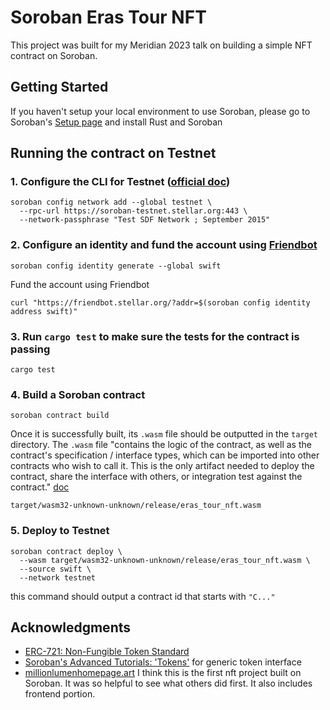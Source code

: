 # Soroban Eras Tour NFT

This project was built for my Meridian 2023 talk on building a simple NFT contract on Soroban.

## Getting Started

If you haven't setup your local environment to use Soroban, please go to Soroban's [Setup page](https://soroban.stellar.org/docs/getting-started/setup) and install Rust and Soroban

## Running the contract on Testnet

### 1. Configure the CLI for Testnet ([official doc](https://soroban.stellar.org/docs/getting-started/setup#configuring-the-cli-for-testnet))

```
soroban config network add --global testnet \
  --rpc-url https://soroban-testnet.stellar.org:443 \
  --network-passphrase "Test SDF Network ; September 2015"
```

### 2. Configure an identity and fund the account using [Friendbot](https://developers.stellar.org/docs/fundamentals-and-concepts/testnet-and-pubnet#friendbot)

```
soroban config identity generate --global swift
```

Fund the account using Friendbot

```
curl "https://friendbot.stellar.org/?addr=$(soroban config identity address swift)"
```

### 3. Run `cargo test` to make sure the tests for the contract is passing

```
cargo test
```

### 4. Build a Soroban contract

```
soroban contract build
```

Once it is successfully built, its `.wasm` file should be outputted in the `target` directory. The `.wasm` file "contains the logic of the contract, as well as the contract's specification / interface types, which can be imported into other contracts who wish to call it. This is the only artifact needed to deploy the contract, share the interface with others, or integration test against the contract." [doc](https://soroban.stellar.org/docs/getting-started/hello-world#build)

```
target/wasm32-unknown-unknown/release/eras_tour_nft.wasm
```

### 5. Deploy to Testnet

```
soroban contract deploy \
  --wasm target/wasm32-unknown-unknown/release/eras_tour_nft.wasm \
  --source swift \
  --network testnet
```

this command should output a contract id that starts with `"C..."`

## Acknowledgments

*   [ERC-721: Non-Fungible Token Standard](https://eips.ethereum.org/EIPS/eip-721)
*   [Soroban's Advanced Tutorials: 'Tokens'](https://soroban.stellar.org/docs/advanced-tutorials/tokens) for generic token interface
*   [millionlumenhomepage.art](https://soroban.stellar.org/docs/advanced-tutorials/tokens) I think this is the first nft project built on Soroban. It was so helpful to see what others did first. It also includes frontend portion.
